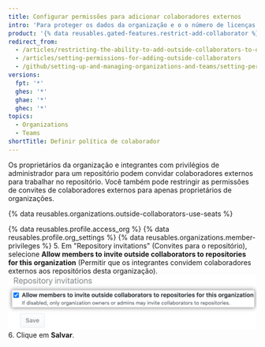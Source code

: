```yaml
---
title: Configurar permissões para adicionar colaboradores externos
intro: 'Para proteger os dados da organização e o o número de licenças pagas usadas, você pode permitir que somente proprietários convidem colaboradores externos para os repositórios da organização.'
product: '{% data reusables.gated-features.restrict-add-collaborator %}'
redirect_from:
  - /articles/restricting-the-ability-to-add-outside-collaborators-to-organization-repositories
  - /articles/setting-permissions-for-adding-outside-collaborators
  - /github/setting-up-and-managing-organizations-and-teams/setting-permissions-for-adding-outside-collaborators
versions:
  fpt: '*'
  ghes: '*'
  ghae: '*'
  ghec: '*'
topics:
  - Organizations
  - Teams
shortTitle: Definir política de colaborador
---
```


Os proprietários da organização e integrantes com privilégios de administrador para um repositório podem convidar colaboradores externos para trabalhar no repositório. Você também pode restringir as permissões de convites de colaboradores externos para apenas proprietários de organizações.

{% data reusables.organizations.outside-collaborators-use-seats %}

{% data reusables.profile.access_org %}
{% data reusables.profile.org_settings %}
{% data reusables.organizations.member-privileges %}
5. Em "Repository invitations" (Convites para o repositório), selecione **Allow members to invite outside collaborators to repositories for this organization** (Permitir que os integrantes convidem colaboradores externos aos repositórios desta organização). ![Caixa de seleção para permitir que os integrantes convidem colaboradores externos aos repositórios da organização](/assets/images/help/organizations/repo-invitations-checkbox-updated.png)
6. Clique em **Salvar**.
